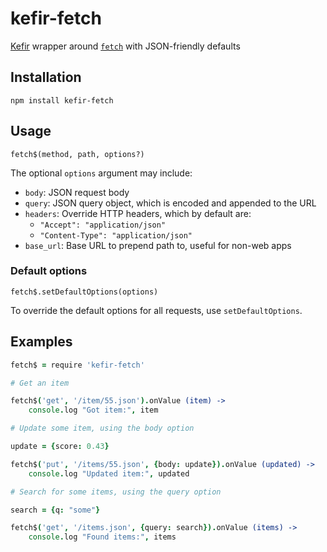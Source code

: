 # kefir-fetch

[Kefir](https://github.com/rpominov/kefir)  wrapper around [`fetch`](https://developer.mozilla.org/en-US/docs/Web/API/Fetch_API) with JSON-friendly defaults

## Installation

```
npm install kefir-fetch
```

## Usage

`fetch$(method, path, options?)`

The optional `options` argument may include:

* `body`: JSON request body
* `query`: JSON query object, which is encoded and appended to the URL
* `headers`: Override HTTP headers, which by default are:
    * `"Accept": "application/json"`
    * `"Content-Type": "application/json"`
* `base_url`: Base URL to prepend path to, useful for non-web apps

### Default options

`fetch$.setDefaultOptions(options)`

To override the default options for all requests, use `setDefaultOptions`.

## Examples

```coffee
fetch$ = require 'kefir-fetch'

# Get an item

fetch$('get', '/item/55.json').onValue (item) ->
    console.log "Got item:", item

# Update some item, using the body option

update = {score: 0.43}

fetch$('put', '/items/55.json', {body: update}).onValue (updated) ->
    console.log "Updated item:", updated

# Search for some items, using the query option

search = {q: "some"}

fetch$('get', '/items.json', {query: search}).onValue (items) ->
    console.log "Found items:", items
```
